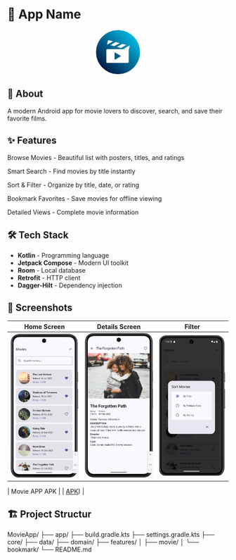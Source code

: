# 🚀 App Name

<div align="center">
  <img src="app/src/main/res/drawable/icon.jpeg" width="100" alt="App Icon">
</div>

## 📱 About
A modern Android app for movie lovers to discover, search, and save their favorite films.

## ✨ Features
Browse Movies - Beautiful list with posters, titles, and ratings

Smart Search - Find movies by title instantly

Sort & Filter - Organize by title, date, or rating

Bookmark Favorites - Save movies for offline viewing

Detailed Views - Complete movie information

## 🛠 Tech Stack
- **Kotlin** - Programming language
- **Jetpack Compose** - Modern UI toolkit
- **Room** - Local database
- **Retrofit** - HTTP client
- **Dagger-Hilt** - Dependency injection

## 📸 Screenshots
| Home Screen                                  | Details Screen                              | Filter                                                    |
|----------------------------------------------|---------------------------------------------|-----------------------------------------------------------|
|  <img src="app/src/main/res/drawable/home.png" width="200"> | <img src="app/src/main/res/drawable/dis.png" width="200"> |  <img src="app/src/main/res/drawable/filt.png" width="200">|


| Movie APP APK  |
| [APK](app/src/assets/movieapp.apk)) |

## 🏗 Project Structur
MovieApp/
├── app/
├── build.gradle.kts
├── settings.gradle.kts
├── core/
├── data/
├── domain/
├── features/
│   ├── movie/
│   └── bookmark/
└── README.md